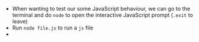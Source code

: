 - When wanting to test our some JavaScript behaviour, we can go to the terminal and do `node` to open the interactive JavaScript prompt (`.exit` to leave)
- Run `node file.js` to run a `js` file
- 